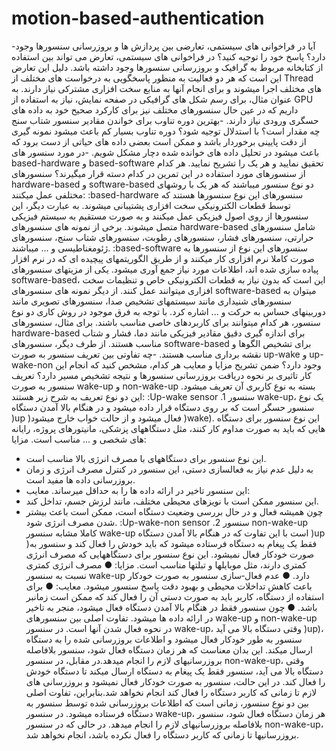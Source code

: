 # motion-based-authentication
-آیا در فراخوانی های سیستمی، تعارضی بین پردازش ها و بروزرسانی سنسورها وجود دارد؟ پاسخ خود را توجیه کنید؟
در فراخوانی های سیستمی، تعارض می تواند بین استفاده از کتابخانه مربوط به گرافیک و بروزرسانی سنسورها وجود داشته باشد. دلیل این تعارض این است که هر دو فعالیت به منظور پاسخگویی به درخواست های مختلف از Thread های مختلف اجرا میشوند و برای انجام آنها به منابع سخت افزاری مشترکی نیاز دارند. به عنوان مثال، برای رسم شکل های گرافیکی در صفحه نمایش، نیاز به استفاده از GPU داریم که در عین حال سنسورهای مختلف نیز برای کارکرد صحیح خود به داده های حسگری ورودی نیاز دارند.
-بهترین دوره تناوب برای خواندن مقادیر سنسور شتاب سنج چه مقدار است؟ با استدلال توجیه شود؟
دوره تناوب بسیار کم باعث میشود نمونه گیری از دقت پایینی برخوردار باشد و ممکن است بعضی داده های حیاتی از دست برود که باعث میشود در تحلیل داده های خوانده شده دچار مشکل شویم.
-در مورد سنسور های based-hardware و based-software تحقیق نمایید و هر یک را تشریح نمایید. هر کدام از سنسورهای مورد استفاده در این تمرین در کدام دسته قرار میگیرند؟ 
سنسورهای hardware-based و software-based دو نوع سنسور میباشند که هر یک با روشهای مختلفی عمل میکنند:
:based-hardware سنسورهای 
این نوع سنسورها هستند که توسط قطعات الکترونیکی سخت افزاری پشتیبانی میشوند. به عبارت دیگر، این سنسورها از روی اصول فیزیکی عمل میکنند و به صورت مستقیم به سیستم فیزیکی متصل میشوند. برخی از نمونه های سنسورهای hardware-based شامل سنسورهای حرارتی، سنسورهای فشار، سنسورهای رطوبت، سنسورهای شتاب سنج، سنسورهای ژئومغناطیسی و ... میباشند.
:based-software سنسورهای 
این نوع از سنسورها به صورت کاملا نرم افزاری کار میکنند و از طریق الگوریتمهای پیچیده ای که در نرم افزار پیاده سازی شده اند، اطلاعات مورد نیاز جمع آوری میشود. یکی از مزیتهای سنسورهای software-based، این است که بدون نیاز به قطعات الکترونیکی خاص و تنظیمات سخت افزاری میتوانند عمل کنند. از دیگر نمونه های سنسورهای software-based میتوان به سنسورهای شنیداری مانند سیستمهای تشخیص صدا، سنسورهای تصویری مانند دوربینهای حساس به حرکت و ... اشاره کرد.
با توجه به فرق موجود در روش کاری دو نوع سنسور، هر کدام میتوانند برای کاربردهای خاصی مناسب باشند. برای مثال، سنسورهای hardware-based برای اندازه گیری دقیق مقادیر فیزیکی مانند دما، فشار و شتاب مناسب هستند. از طرف دیگر، سنسورهای software-based برای تشخیص الگوها و نقشه برداری مناسب هستند.
-چه تفاوتی بین تعریف سنسور به صورت up-wake و up-wake-non وجود دارد؟ ضمن تشریح مزایا و معایب هر کدام، مشخص کنید که انجام این کار تاثیری بر نحوه دریافت بروزرسانی سنسورها و نتیجه تشخیص مسیر دارد؟
تعریف سنسور به صورت wake-up و non-wake-up بسته به نوع کاربری آن تعریف میشود. این دو نوع تعریف به شرح زیر هستند:
:Up-wake sensor .1
سنسور wake-up، یک نوع سنسور حسگر است که بر روی دستگاه قرار داده میشود و در هنگام بالا آمدن دستگاه )up )فعال میشود و از حالت خواب خارج میشود )wake). این نوع سنسور برای دستگاه هایی که باید به صورت مداوم کار کنند، مثل دستگاههای پزشکی، مانیتورهای پروژه، رایانه های شخصی و ... مناسب است.
مزایا:
- این نوع سنسور برای دستگاههای با مصرف انرژی بالا مناسب است.
- به دلیل عدم نیاز به فعالسازی دستی، این سنسور در کنترل مصرف انرژی و زمان بروزرسانی داده ها مفید است.
- این سنسور تاخیر در ارائه داده ها را به حداقل میرساند.
معایب:
- این سنسور ممکن است با نویزهای محیطی مختلف، مانند لرزش جسم، تداخل کند.
- چون همیشه فعال و در حال بررسی وضعیت دستگاه است، ممکن است باعث بیشتر شدن مصرف انرژی شود.
:Up-wake-non sensor .2
سنسور non-wake-up کاملا مشابه سنسور wake-up است با این تفاوت که در هنگام بالا آمدن دستگاه )up )فقط یک پیغام به دستگاه فرستاده میشود که باید خودش را فعال کند و سنسور به صورت خودکار فعال نمیشود. این نوع سنسور برای دستگاههایی که مصرف انرژی کمتری دارند، مثل موبایلها و تبلتها مناسب است.
مزایا:
● مصرف انرژی کمتری نسبت به سنسور wake-up دارد.
● عدم فعال‐سازی سنسور به صورت خودکار باعث کاهش تداخلات محیطی و بهبود دقت پاسخ سنسور میشود.
معایب:
● برای استفاده از دستگاه، کاربر باید به صورت دستی آن را فعال کند که ممکن است زمانبر باشد.
● چون سنسور فقط در هنگام بالا آمدن دستگاه فعال میشود، منجر به تاخیر در ارائه داده ها میشود.
تفاوت اصلی بین سنسورهای wake-up و non-wake-up در نحوه فعال شدن آنها است. در سنسور wake-up، وقتی دستگاه بالا می آید )up)، سنسور به طور خودکار فعال میشود و اطلاعات بروزرسانی شده را به دستگاه ارسال میکند. این بدان معناست که هر زمان دستگاه فعال شود، سنسور بلافاصله بروزرسانیهای لازم را انجام میدهد.در مقابل، در سنسور non-wake-up، وقتی دستگاه بالا می آید، سنسور فقط یک پیغام به دستگاه ارسال میکند تا دستگاه خودش را فعال کند. در این حالت، سنسور به صورت خودکار فعال نمیشود و بروزرسانی های لازم تا زمانی که کاربر دستگاه را فعال کند انجام نخواهد شد.بنابراین، تفاوت اصلی بین دو نوع سنسور، زمانی است که اطلاعات بروزرسانی شده توسط سنسور به دستگاه فرستاده میشود. در سنسور wake-up، هر زمان دستگاه فعال شود، سنسور بلافاصله بروزرسانیهای لازم را انجام میدهد. در حالی که در سنسور non-wake-up، بروزرسانیها تا زمانی که کاربر دستگاه را فعال نکرده باشد، انجام نخواهد شد.


